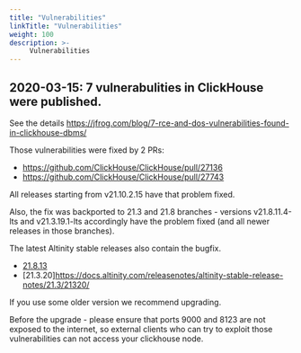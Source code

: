 ```yaml
---
title: "Vulnerabilities"
linkTitle: "Vulnerabilities"
weight: 100
description: >-
     Vulnerabilities
---
```


## 2020-03-15: 7 vulnerabulities in ClickHouse were published.

See the details https://jfrog.com/blog/7-rce-and-dos-vulnerabilities-found-in-clickhouse-dbms/

Those vulnerabilities were fixed by 2 PRs:

* https://github.com/ClickHouse/ClickHouse/pull/27136
* https://github.com/ClickHouse/ClickHouse/pull/27743

All releases starting from v21.10.2.15 have that problem fixed.

Also, the fix was backported to 21.3 and 21.8 branches - versions v21.8.11.4-lts and v21.3.19.1-lts
accordingly have the problem fixed (and all newer releases in those branches).

The latest Altinity stable releases also contain the bugfix.
* [21.8.13](https://docs.altinity.com/releasenotes/altinity-stable-release-notes/21.8/21813/)
* [21.3.20]https://docs.altinity.com/releasenotes/altinity-stable-release-notes/21.3/21320/

If you use some older version we recommend upgrading.

Before the upgrade - please ensure that ports 9000 and 8123 are not exposed to the internet, so external
clients who can try to exploit those vulnerabilities can not access your clickhouse node.
